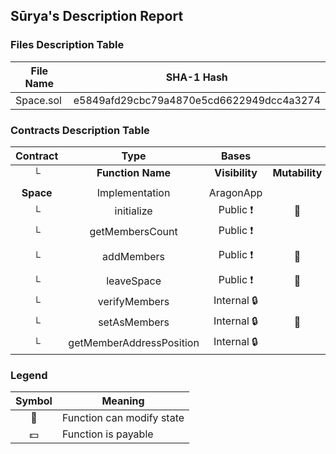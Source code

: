 ## Sūrya's Description Report

### Files Description Table


|  File Name  |  SHA-1 Hash  |
|-------------|--------------|
| Space.sol | e5849afd29cbc79a4870e5cd6622949dcc4a3274 |


### Contracts Description Table


|  Contract  |         Type        |       Bases      |                  |                 |
|:----------:|:-------------------:|:----------------:|:----------------:|:---------------:|
|     └      |  **Function Name**  |  **Visibility**  |  **Mutability**  |  **Modifiers**  |
||||||
| **Space** | Implementation | AragonApp |||
| └ | initialize | Public ❗️ | 🛑  | onlyInit |
| └ | getMembersCount | Public ❗️ |   | isInitialized |
| └ | addMembers | Public ❗️ | 🛑  | isInitialized auth |
| └ | leaveSpace | Public ❗️ | 🛑  | isInitialized |
| └ | verifyMembers | Internal 🔒 |   | |
| └ | setAsMembers | Internal 🔒 | 🛑  | onlyInit |
| └ | getMemberAddressPosition | Internal 🔒 |   | isInitialized |


### Legend

|  Symbol  |  Meaning  |
|:--------:|-----------|
|    🛑    | Function can modify state |
|    💵    | Function is payable |

